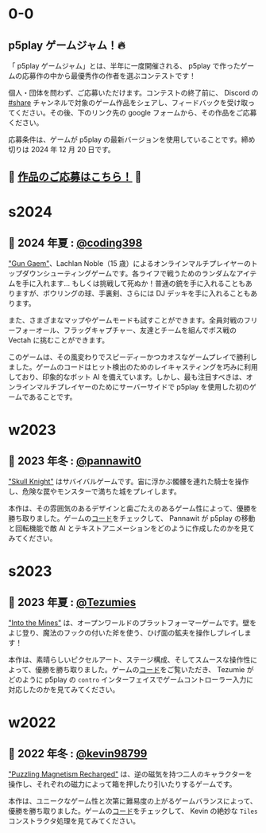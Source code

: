 # 0-0

## p5play ゲームジャム！🔥

「 p5play ゲームジャム」とは、半年に一度開催される、 p5play で作ったゲームの応募作の中から最優秀作の作者を選ぶコンテストです！

個人・団体を問わず、ご応募いただけます。コンテストの終了前に、 Discord の [#share](https://discord.gg/EJwnJATmj7) チャンネルで対象のゲーム作品をシェアし、フィードバックを受け取ってください。その後、下のリンク先の google フォームから、その作品をご応募ください。

応募条件は、ゲームが p5play の最新バージョンを使用していることです。締め切りは 2024 年 12 月 20 日です。

## 🎉 [作品のご応募はこちら！](https://forms.gle/xn2PvsC8FA8Hf8Qo8) 🎉

# s2024

## 🥇 2024 年夏 : [@coding398](https://coding398.dev/)

["Gun Gaem"](https://gungame-aus.coding398.dev/)、Lachlan Noble（15 歳）によるオンラインマルチプレイヤーのトップダウンシューティングゲームです。各ライフで戦うためのランダムなアイテムを手に入れます... もしくは挑戦して死ぬか！普通の銃を手に入れることもありますが、ボウリングの球、手裏剣、さらには DJ デッキを手に入れることもあります。

また、さまざまなマップやゲームモードも試すことができます。全員対戦のフリーフォーオール、フラッグキャプチャー、友達とチームを組んでボス戦の Vectah に挑むことができます。

このゲームは、その風変わりでスピーディーかつカオスなゲームプレイで勝利しました。ゲームのコードはヒット検出のためのレイキャスティングを巧みに利用しており、印象的なボット AI を備えています。しかし、最も注目すべきは、オンラインマルチプレイヤーのためにサーバーサイドで p5play を使用した初のゲームであることです。

# w2023

## 🥇 2023 年冬 : [@pannawit0](https://www.youtube.com/@hazu0)

["Skull Knight"](https://pannawit0.github.io/SkullKnight) はサバイバルゲームです。宙に浮かぶ髑髏を連れた騎士を操作し、危険な罠やモンスターで満ちた城をプレイします。

本作は、その雰囲気のあるデザインと歯ごたえのあるゲーム性によって、優勝を勝ち取りました。ゲームの[コード](https://github.com/Pannawit0/SkullKnight/blob/master/skullKnight.js)をチェックして、 Pannawit が p5play の移動と回転機能で敵 AI とテキストアニメーションをどのように作成したのかを見てみてください。

# s2023

## 🥇 2023 年夏 : [@Tezumies](https://twitter.com/Tezumies)

["Into the Mines"](https://tezumie.github.io/into-the-mines) は、オープンワールドのプラットフォーマーゲームです。壁をよじ登り、魔法のフックの付いた斧を使う、ひげ面の鉱夫を操作しプレイします！

本作は、素晴らしいピクセルアート、ステージ構成、そしてスムースな操作性によって、優勝を勝ち取りました。ゲームの[コード](https://github.com/Tezumie/into-the-mines)をご覧いただき、 Tezumie がどのように p5play の `contro` インターフェイスでゲームコントローラー入力に対応したのかを見てみてください。

# w2022

## 🥇 2022 年冬 : [@kevin98799](https://kevin98799.itch.io)

["Puzzling Magnetism Recharged"](https://kevin98799.itch.io/puzzling-magnetism-recharged) は、逆の磁気を持つ二人のキャラクターを操作し、それぞれの磁力によって箱を押したり引いたりするゲームです。

本作は、ユニークなゲーム性と次第に難易度の上がるゲームバランスによって、優勝を勝ち取りました。ゲームの[コード](https://html-classic.itch.zone/html/7146864/sketch.js)をチェックして、 Kevin の絶妙な `Tiles` コンストラクタ処理を見てみてください。

